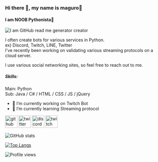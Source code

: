 
### Hi there 👋, my name is maguro🍣
#### I am NOOB Pythonista🐍
![I am GitHub read me generator creator](https://pbs.twimg.com/profile_images/1253353757036797953/PX4NRRT0_400x400.jpg)

I often create bots for various services in Python.  
ex) Discord, Twitch, LINE, Twitter  
I've recently been working on validating various streaming protocols on a cloud server.  

I use various social networking sites, so feel free to reach out to me.  

##### Skills: 
Main: Python  
Sub: Java / C# / HTML / CSS / JS / jQuery

- 🔭 I’m currently working on Twitch Bot 
- 🌱 I’m currently learning Streaming protocol 


[<img src='https://cdn.jsdelivr.net/npm/simple-icons@3.0.1/icons/github.svg' alt='github' height='40'>](https://github.com/maguro869)  [<img src='https://cdn.jsdelivr.net/npm/simple-icons@3.0.1/icons/twitter.svg' alt='twitter' height='40'>](https://twitter.com/maguro869)  [<img src='https://cdn.jsdelivr.net/npm/simple-icons@3.0.1/icons/discord.svg' alt='discord' height='40'>](maguro#0869)  [<img src='https://cdn.jsdelivr.net/npm/simple-icons@3.0.1/icons/twitch.svg' alt='twitch' height='40'>](maguro869)  

![GitHub stats](https://github-readme-stats.vercel.app/api?username=maguro869&show_icons=true)  

[![Top Langs](https://github-readme-stats.vercel.app/api/top-langs/?username=maguro869)](https://github.com/anuraghazra/github-readme-stats)

![Profile views](https://gpvc.arturio.dev/maguro869)  
